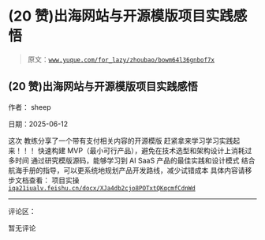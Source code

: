 # (20 赞)出海网站与开源模版项目实践感悟

> 原文：[`www.yuque.com/for_lazy/zhoubao/bowm64l36gnbof7x`](https://www.yuque.com/for_lazy/zhoubao/bowm64l36gnbof7x)

## (20 赞)出海网站与开源模版项目实践感悟

作者： sheep

日期：2025-06-12

这次 教练分享了一个带有支付相关内容的开源模版 赶紧拿来学习学习实践起来！！！ 快速构建 MVP（最小可行产品），避免在技术选型和架构设计上消耗过多时间
通过研究模版源码，能够学习到 AI SaaS 产品的最佳实践和设计模式 结合航海手册的指导⁠⁠，可以更系统地规划产品开发路线，减少试错成本
具体内容请移步文档查看： 项目实操 [`iqa21iualv.feishu.cn/docx/XJa4db2cjo8POTxtQKqcmfCdnWd`](https://iqa21iualv.feishu.cn/docx/XJa4db2cjo8POTxtQKqcmfCdnWd)

* * *

评论区：

暂无评论